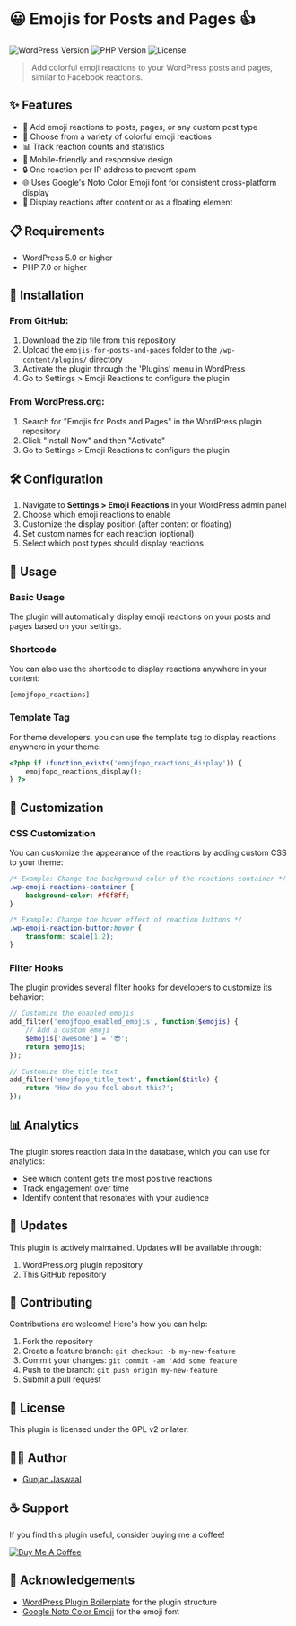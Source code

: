 # 😀 Emojis for Posts and Pages 👍

![WordPress Version](https://img.shields.io/badge/WordPress-5.0%2B-blue.svg)
![PHP Version](https://img.shields.io/badge/PHP-7.0%2B-purple.svg)
![License](https://img.shields.io/badge/License-GPL%20v2-green.svg)

> Add colorful emoji reactions to your WordPress posts and pages, similar to Facebook reactions.

## ✨ Features

- 🎨 Add emoji reactions to posts, pages, or any custom post type
- 🌈 Choose from a variety of colorful emoji reactions
- 📊 Track reaction counts and statistics
- 📱 Mobile-friendly and responsive design
- 🔒 One reaction per IP address to prevent spam
- 🌐 Uses Google's Noto Color Emoji font for consistent cross-platform display
- 🔄 Display reactions after content or as a floating element

## 📋 Requirements

- WordPress 5.0 or higher
- PHP 7.0 or higher

## 🚀 Installation

### From GitHub:

1. Download the zip file from this repository
2. Upload the `emojis-for-posts-and-pages` folder to the `/wp-content/plugins/` directory
3. Activate the plugin through the 'Plugins' menu in WordPress
4. Go to Settings > Emoji Reactions to configure the plugin

### From WordPress.org:

1. Search for "Emojis for Posts and Pages" in the WordPress plugin repository
2. Click "Install Now" and then "Activate"
3. Go to Settings > Emoji Reactions to configure the plugin

## 🛠️ Configuration

1. Navigate to **Settings > Emoji Reactions** in your WordPress admin panel
2. Choose which emoji reactions to enable
3. Customize the display position (after content or floating)
4. Set custom names for each reaction (optional)
5. Select which post types should display reactions

## 📝 Usage

### Basic Usage

The plugin will automatically display emoji reactions on your posts and pages based on your settings.

### Shortcode

You can also use the shortcode to display reactions anywhere in your content:

```
[emojfopo_reactions]
```

### Template Tag

For theme developers, you can use the template tag to display reactions anywhere in your theme:

```php
<?php if (function_exists('emojfopo_reactions_display')) {
    emojfopo_reactions_display();
} ?>
```

## 🎨 Customization

### CSS Customization

You can customize the appearance of the reactions by adding custom CSS to your theme:

```css
/* Example: Change the background color of the reactions container */
.wp-emoji-reactions-container {
    background-color: #f0f8ff;
}

/* Example: Change the hover effect of reaction buttons */
.wp-emoji-reaction-button:hover {
    transform: scale(1.2);
}
```

### Filter Hooks

The plugin provides several filter hooks for developers to customize its behavior:

```php
// Customize the enabled emojis
add_filter('emojfopo_enabled_emojis', function($emojis) {
    // Add a custom emoji
    $emojis['awesome'] = '😎';
    return $emojis;
});

// Customize the title text
add_filter('emojfopo_title_text', function($title) {
    return 'How do you feel about this?';
});
```

## 📊 Analytics

The plugin stores reaction data in the database, which you can use for analytics:

- See which content gets the most positive reactions
- Track engagement over time
- Identify content that resonates with your audience

## 🔄 Updates

This plugin is actively maintained. Updates will be available through:

1. WordPress.org plugin repository
2. This GitHub repository

## 🤝 Contributing

Contributions are welcome! Here's how you can help:

1. Fork the repository
2. Create a feature branch: `git checkout -b my-new-feature`
3. Commit your changes: `git commit -am 'Add some feature'`
4. Push to the branch: `git push origin my-new-feature`
5. Submit a pull request

## 📜 License

This plugin is licensed under the GPL v2 or later.

## 👨‍💻 Author

- [Gunjan Jaswaal](https://gunjanjaswal.me/)

## ☕ Support

If you find this plugin useful, consider buying me a coffee!

[![Buy Me A Coffee](https://www.buymeacoffee.com/assets/img/custom_images/orange_img.png)](https://buymeacoffee.com/gunjanjaswal)

## 🙏 Acknowledgements

- [WordPress Plugin Boilerplate](https://wppb.me/) for the plugin structure
- [Google Noto Color Emoji](https://fonts.google.com/noto/specimen/Noto+Color+Emoji) for the emoji font
